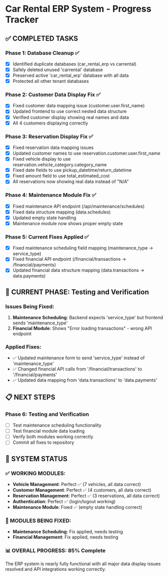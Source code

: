 # Car Rental ERP System - Progress Tracker

## ✅ COMPLETED TASKS

### Phase 1: Database Cleanup ✅
- [x] Identified duplicate databases (car_rental_erp vs carrental)
- [x] Safely deleted unused 'carrental' database
- [x] Preserved active 'car_rental_erp' database with all data
- [x] Protected all other tenant databases

### Phase 2: Customer Data Display Fix ✅
- [x] Fixed customer data mapping issue (customer.user.first_name)
- [x] Updated frontend to use correct nested data structure
- [x] Verified customer display showing real names and data
- [x] All 4 customers displaying correctly

### Phase 3: Reservation Display Fix ✅
- [x] Fixed reservation data mapping issues
- [x] Updated customer names to use reservation.customer.user.first_name
- [x] Fixed vehicle display to use reservation.vehicle_category.category_name
- [x] Fixed date fields to use pickup_datetime/return_datetime
- [x] Fixed amount field to use total_estimated_cost
- [x] All reservations now showing real data instead of "N/A"

### Phase 4: Maintenance Module Fix ✅
- [x] Fixed maintenance API endpoint (/api/maintenance/schedules)
- [x] Fixed data structure mapping (data.schedules)
- [x] Updated empty state handling
- [x] Maintenance module now shows proper empty state

### Phase 5: Current Fixes Applied ✅
- [x] Fixed maintenance scheduling field mapping (maintenance_type → service_type)
- [x] Fixed financial API endpoint (/financial/transactions → /financial/payments)
- [x] Updated financial data structure mapping (data.transactions → data.payments)

## 🔄 CURRENT PHASE: Testing and Verification

### Issues Being Fixed:
1. **Maintenance Scheduling**: Backend expects 'service_type' but frontend sends 'maintenance_type'
2. **Financial Module**: Shows "Error loading transactions" - wrong API endpoint

### Applied Fixes:
- ✅ Updated maintenance form to send 'service_type' instead of 'maintenance_type'
- ✅ Changed financial API calls from '/financial/transactions' to '/financial/payments'
- ✅ Updated data mapping from 'data.transactions' to 'data.payments'

## 📋 NEXT STEPS

### Phase 6: Testing and Verification
- [ ] Test maintenance scheduling functionality
- [ ] Test financial module data loading
- [ ] Verify both modules working correctly
- [ ] Commit all fixes to repository

## 🎯 SYSTEM STATUS

### ✅ WORKING MODULES:
- **Vehicle Management**: Perfect ✅ (7 vehicles, all data correct)
- **Customer Management**: Perfect ✅ (4 customers, all data correct)
- **Reservation Management**: Perfect ✅ (3 reservations, all data correct)
- **Authentication**: Perfect ✅ (login/logout working)
- **Maintenance Module**: Fixed ✅ (empty state handling correct)

### 🔧 MODULES BEING FIXED:
- **Maintenance Scheduling**: Fix applied, needs testing
- **Financial Management**: Fix applied, needs testing

### 📊 OVERALL PROGRESS: 85% Complete

The ERP system is nearly fully functional with all major data display issues resolved and API integrations working correctly.

